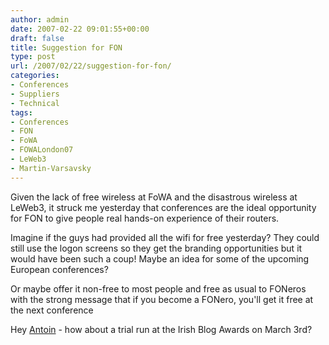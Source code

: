 ```yaml
---
author: admin
date: 2007-02-22 09:01:55+00:00
draft: false
title: Suggestion for FON
type: post
url: /2007/02/22/suggestion-for-fon/
categories:
- Conferences
- Suppliers
- Technical
tags:
- Conferences
- FON
- FoWA
- FOWALondon07
- LeWeb3
- Martin-Varsavsky
---
```


Given the lack of free wireless at FoWA and the disastrous wireless at LeWeb3, it struck me yesterday that conferences are the ideal opportunity for FON to give people real hands-on experience of their routers. 

Imagine if the guys had provided all the wifi for free yesterday? They could still use the logon screens so they get the branding opportunities but it would have been such a coup! Maybe an idea for some of the upcoming European conferences?

Or maybe offer it non-free to most people and free as usual to FONeros with the strong message that if you become a FONero, you'll get it free at the next conference

Hey [Antoin](http://www.eire.com/) - how about a trial run at the Irish Blog Awards on March 3rd?



